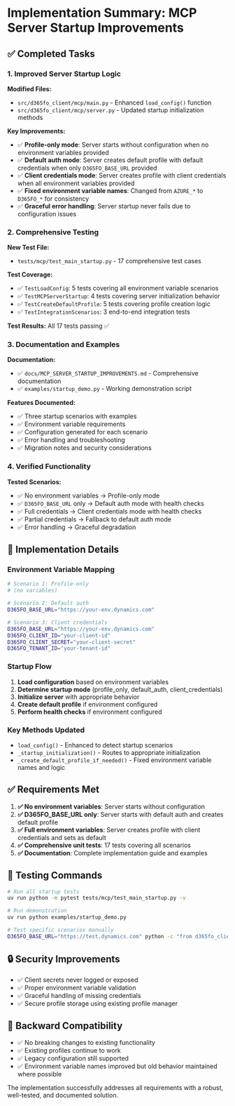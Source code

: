 # Implementation Summary: MCP Server Startup Improvements

## ✅ Completed Tasks

### 1. Improved Server Startup Logic

**Modified Files:**
- `src/d365fo_client/mcp/main.py` - Enhanced `load_config()` function
- `src/d365fo_client/mcp/server.py` - Updated startup initialization methods

**Key Improvements:**
- ✅ **Profile-only mode**: Server starts without configuration when no environment variables provided
- ✅ **Default auth mode**: Server creates default profile with default credentials when only `D365FO_BASE_URL` provided  
- ✅ **Client credentials mode**: Server creates profile with client credentials when all environment variables provided
- ✅ **Fixed environment variable names**: Changed from `AZURE_*` to `D365FO_*` for consistency
- ✅ **Graceful error handling**: Server startup never fails due to configuration issues

### 2. Comprehensive Testing

**New Test File:**
- `tests/mcp/test_main_startup.py` - 17 comprehensive test cases

**Test Coverage:**
- ✅ `TestLoadConfig`: 5 tests covering all environment variable scenarios
- ✅ `TestMCPServerStartup`: 4 tests covering server initialization behavior
- ✅ `TestCreateDefaultProfile`: 5 tests covering profile creation logic
- ✅ `TestIntegrationScenarios`: 3 end-to-end integration tests

**Test Results:** All 17 tests passing ✅

### 3. Documentation and Examples

**Documentation:**
- ✅ `docs/MCP_SERVER_STARTUP_IMPROVEMENTS.md` - Comprehensive documentation
- ✅ `examples/startup_demo.py` - Working demonstration script

**Features Documented:**
- ✅ Three startup scenarios with examples
- ✅ Environment variable requirements
- ✅ Configuration generated for each scenario
- ✅ Error handling and troubleshooting
- ✅ Migration notes and security considerations

### 4. Verified Functionality

**Tested Scenarios:**
- ✅ No environment variables → Profile-only mode
- ✅ `D365FO_BASE_URL` only → Default auth mode with health checks
- ✅ Full credentials → Client credentials mode with health checks
- ✅ Partial credentials → Fallback to default auth mode
- ✅ Error handling → Graceful degradation

## 🔧 Implementation Details

### Environment Variable Mapping
```bash
# Scenario 1: Profile-only
# (no variables)

# Scenario 2: Default auth
D365FO_BASE_URL="https://your-env.dynamics.com"

# Scenario 3: Client credentials  
D365FO_BASE_URL="https://your-env.dynamics.com"
D365FO_CLIENT_ID="your-client-id"
D365FO_CLIENT_SECRET="your-client-secret"
D365FO_TENANT_ID="your-tenant-id"
```

### Startup Flow
1. **Load configuration** based on environment variables
2. **Determine startup mode** (profile_only, default_auth, client_credentials)
3. **Initialize server** with appropriate behavior
4. **Create default profile** if environment configured
5. **Perform health checks** if environment configured

### Key Methods Updated
- `load_config()` - Enhanced to detect startup scenarios
- `_startup_initialization()` - Routes to appropriate initialization
- `_create_default_profile_if_needed()` - Fixed environment variable names and logic

## ✅ Requirements Met

1. **✅ No environment variables**: Server starts without configuration
2. **✅ D365FO_BASE_URL only**: Server starts with default auth and creates default profile
3. **✅ Full environment variables**: Server creates profile with client credentials and sets as default
4. **✅ Comprehensive unit tests**: 17 tests covering all scenarios
5. **✅ Documentation**: Complete implementation guide and examples

## 🧪 Testing Commands

```bash
# Run all startup tests
uv run python -m pytest tests/mcp/test_main_startup.py -v

# Run demonstration
uv run python examples/startup_demo.py

# Test specific scenarios manually
D365FO_BASE_URL="https://test.dynamics.com" python -c "from d365fo_client.mcp.main import load_config; print(load_config())"
```

## 🔒 Security Improvements

- ✅ Client secrets never logged or exposed
- ✅ Proper environment variable validation
- ✅ Graceful handling of missing credentials
- ✅ Secure profile storage using existing profile manager

## 🔄 Backward Compatibility

- ✅ No breaking changes to existing functionality
- ✅ Existing profiles continue to work
- ✅ Legacy configuration still supported
- ✅ Environment variable names improved but old behavior maintained where possible

The implementation successfully addresses all requirements with a robust, well-tested, and documented solution.